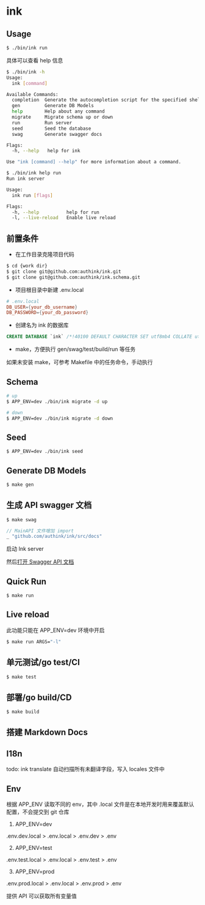 # ink

## Usage

```bash
$ ./bin/ink run
```

具体可以查看 help 信息

```bash
$ ./bin/ink -h
Usage:
  ink [command]

Available Commands:
  completion  Generate the autocompletion script for the specified shell
  gen         Generate DB Models
  help        Help about any command
  migrate     Migrate schema up or down
  run         Run server
  seed        Seed the database
  swag        Generate swagger docs

Flags:
  -h, --help   help for ink

Use "ink [command] --help" for more information about a command.
```

```bash
$ ./bin/ink help run
Run ink server

Usage:
  ink run [flags]

Flags:
  -h, --help          help for run
  -l, --live-reload   Enable live reload
```

## 前置条件

- 在工作目录克隆项目代码

```bash
$ cd {work dir}
$ git clone git@github.com:authink/ink.git
$ git clone git@github.com:authink/ink.schema.git
```

- 项目根目录中新建 .env.local

```conf
# .env.local
DB_USER={your_db_username}
DB_PASSWORD={your_db_password}
```

- 创建名为 ink 的数据库

```sql
CREATE DATABASE `ink` /*!40100 DEFAULT CHARACTER SET utf8mb4 COLLATE utf8mb4_unicode_ci */ /*!80016 DEFAULT ENCRYPTION='N' */;
```

- make，方便执行 gen/swag/test/build/run 等任务

如果未安装 make，可参考 Makefile 中的任务命令，手动执行

## Schema

```bash
# up
$ APP_ENV=dev ./bin/ink migrate -d up

# down
$ APP_ENV=dev ./bin/ink migrate -d down
```

## Seed

```bash
$ APP_ENV=dev ./bin/ink seed
```

## Generate DB Models

```bash
$ make gen
```

## 生成 API swagger 文档

```bash
$ make swag
```

```go
// MainAPI 文件增加 import
_ "github.com/authink/ink/src/docs"
```

启动 Ink server

然后[打开 Swagger API 文档](http://localhost:8080/swagger/index.html)

## Quick Run

```bash
$ make run
```

## Live reload

此功能只能在 APP_ENV=dev 环境中开启

```bash
$ make run ARGS="-l"
```

## 单元测试/go test/CI

```bash
$ make test
```

## 部署/go build/CD

```bash
$ make build
```

## 搭建 Markdown Docs

## I18n

todo: ink translate
自动扫描所有未翻译字段，写入 locales 文件中

## Env

根据 APP_ENV 读取不同的 env，其中 .local 文件是在本地开发时用来覆盖默认配置，不会提交到 git 仓库

1. APP_ENV=dev

.env.dev.local > .env.local > .env.dev > .env

2. APP_ENV=test

.env.test.local > .env.local > .env.test > .env

3. APP_ENV=prod

.env.prod.local > .env.local > .env.prod > .env

提供 API 可以获取所有变量值
